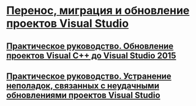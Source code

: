# [Перенос, миграция и обновление проектов Visual Studio](porting-migrating-and-upgrading-visual-studio-projects.md)
## [Практическое руководство. Обновление проектов Visual C++ до Visual Studio 2015](how-to-upgrade-visual-cpp-projects-to-visual-studio-2015.md)
## [Практическое руководство. Устранение неполадок, связанных с неудачными обновлениями проектов Visual Studio](how-to-troubleshoot-unsuccessful-visual-studio-project-upgrades.md)

